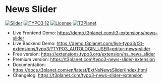 # News Slider

  [![Slider](https://img.shields.io/badge/stable-v12.1.0-green?style=flat-square)](https://github.com/nitsan-technologies/ns_news_slider/tree/12.1.0) [![TYPO3 12](https://img.shields.io/badge/TYPO3-12-orange.svg?style=flat-square)](https://get.typo3.org/version/12) [![License](https://img.shields.io/badge/license-GPL--3.0-orange?style=flat-square)](https://www.gnu.org/licenses/gpl-3.0.en.html) [![T3Planet](https://img.shields.io/badge/T3Planet-News-Slider-50b99a?style=flat-square)](https://t3planet.com/typo3-news-slider-extensio)

- Live Frontend Demo: https://demo.t3planet.com/t3-extensions/news-slider
- Live Backend Demo: https://demo.t3planet.com/live-typo3/t3t-extensions/typo3/?TYPO3_AUTOLOGIN_USER=editor-news-slider
- Free version: https://extensions.typo3.org/extension/ns_news_slider
- Premium version: https://t3planet.com/typo3-news-slider-extension
- Documentation: https://docs.t3planet.com/en/latest/ExtNsNewsSlider/Index.html
- Changelog: https://t3planet.com/typo3-news-slider-extension
